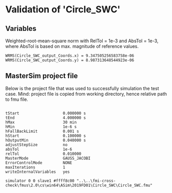 # Validation of 'Circle_SWC'

## Variables
Weighted-root-mean-square norm with RelTol = 1e-3 and AbsTol = 1e-3, where
AbsTol is based on max. magnitude of reference values.

```
WRMS(Circle_SWC_output_Coords.x) = 9.347505256583758e-06
WRMS(Circle_SWC_output_Coords.y) = 8.987313648544923e-06
```

## MasterSim project file

Below is the project file that was used to successfully simulation the test case.
Mind: project file is copied from working directory, hence relative path to fmu file.

```

tStart                   0.000000 s
tEnd                     4.000000 s
hMax                     30 min
hMin                     1e-6 s
hFallBackLimit           0.001 s
hStart                   0.100000 s
hOutputMin               0.040000 s
adjustStepSize           no
absTol                   1e-6
relTol                   0.010000
MasterMode               GAUSS_JACOBI
ErrorControlMode         NONE
maxIterations            1
writeInternalVariables   yes

simulator 0 0 slave1 #ffff8c00 "..\..\fmi-cross-check\fmus\2.0\cs\win64\ASim\2019FD01\Circle_SWC\Circle_SWC.fmu"


```

